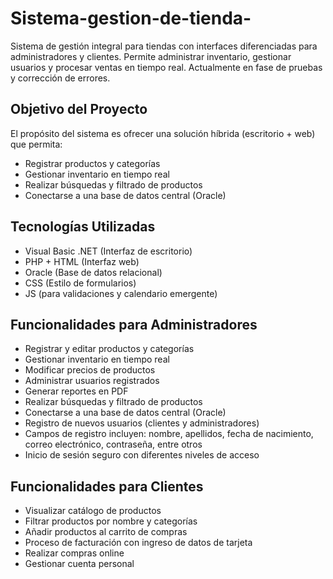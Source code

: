 # Sistema-gestion-de-tienda-
Sistema de gestión integral para tiendas con interfaces diferenciadas para administradores y clientes. Permite administrar inventario, gestionar usuarios y procesar ventas en tiempo real.
Actualmente en fase de pruebas y corrección de errores.
##  Objetivo del Proyecto
El propósito del sistema es ofrecer una solución híbrida (escritorio + web) que permita:
- Registrar productos y categorías
- Gestionar inventario en tiempo real
- Realizar búsquedas y filtrado de productos
- Conectarse a una base de datos central (Oracle)
## Tecnologías Utilizadas
- Visual Basic .NET (Interfaz de escritorio)
- PHP + HTML (Interfaz web)
- Oracle (Base de datos relacional)
- CSS (Estilo de formularios)
- JS (para validaciones y calendario emergente)
## Funcionalidades para Administradores
- Registrar y editar productos y categorías
- Gestionar inventario en tiempo real
- Modificar precios de productos
- Administrar usuarios registrados
- Generar reportes en PDF
- Realizar búsquedas y filtrado de productos
- Conectarse a una base de datos central (Oracle)
- Registro de nuevos usuarios (clientes y administradores)
- Campos de registro incluyen: nombre, apellidos, fecha de nacimiento, correo electrónico, contraseña, entre otros
- Inicio de sesión seguro con diferentes niveles de acceso
## Funcionalidades para Clientes
- Visualizar catálogo de productos
- Filtrar productos por nombre y categorías
- Añadir productos al carrito de compras
- Proceso de facturación con ingreso de datos de tarjeta
- Realizar compras online
- Gestionar cuenta personal
